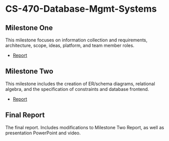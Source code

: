 # CS-470-Database-Mgmt-Systems

## Milestone One 


This milestone focuses on information collection and requirements, architecture, scope, ideas, platform, and team member roles.
* [Report](Reports/Milestone%20One%20Report.pdf)

## Milestone Two

This milestone includes the creation of ER/schema diagrams, relational algebra, and the specification of constraints and database frontend.  
* [Report](https://docs.google.com/document/d/12RYkWjz5F-jLokxXthn66EKp4cQCUk1SCy0JNhrsmSw/edit?usp=sharing)

## Final Report
The final report. Includes modifications to Milestone Two Report, as well as presentation PowerPoint and video.
